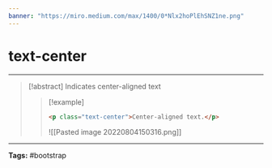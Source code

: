 ```yaml
---
banner: "https://miro.medium.com/max/1400/0*Nlx2hoPlEhSNZ1ne.png"
---
```



# text-center
<hr> 

> [!abstract]
> Indicates center-aligned text
> > [!example]
> > ````html
> > <p class="text-center">Center-aligned text.</p>
> > ````
> > ![[Pasted image 20220804150316.png]]
> 

<hr>

<b>Tags:</b> #bootstrap
